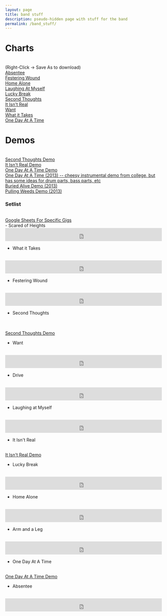 ```yaml
---
layout: page
title: band stuff
description: pseudo-hidden page with stuff for the band
permalink: /band_stuff/
---
```

# Charts

<br>
(Right-Click -> Save As to download)
<br>
<a href="charts/absentee.pdf">Absentee</a>
<br>
<a href="charts/festering_wound.pdf">Festering Wound</a>
<br>
<a href="charts/home_alone.pdf">Home Alone</a>
<br>
<a href="charts/laughing_at_myself.pdf">Laughing At Myself</a>
<br>
<a href="charts/lucky_break.pdf">Lucky Break</a>
<br>
<a href="charts/second_thoughts.pdf">Second Thoughts</a>
<br>
<a href="charts/it_isnt_real.pdf">It Isn't Real</a>
<br>
<a href="charts/want.pdf">Want</a>
<br>
<a href="charts/what_it_takes.pdf">What it Takes</a>
<br>
<a href="charts/one-day-at-a-time-chart.pdf">One Day At A Time</a>
<br>

# Demos

<br>
<a href="demos/second_thoughts_demo.mp3">Second Thoughts Demo</a>
<br>
<a href="demos/it_isnt_real.mp3">It Isn't Real Demo</a>
<br>
<a href="demos/one-day-at-a-time.mp3">One Day At A Time Demo</a>
<br>
<a href="demos/one-day-at-a-time-cheesy-instrumental-demo-from-college.mp3">One Day At A Time (2013) -- cheesy instrumental demo from college, but has some ideas for drum parts, bass parts, etc</a>
<br>
<a href="demos/buried alive demo.mp3">Buried Alive Demo (2013)</a>
<br>
<a href="demos/pulling weeds demo.mp3">Pulling Weeds Demo (2013)</a>

### Setlist 

<br>
<a href="https://docs.google.com/spreadsheets/d/1vU8aDYeAyw2ip9CdTubh3pygxsnR29IUSjm3mdH_RS0/edit?usp=sharing">Google Sheets For Specific Gigs</a>
<br>
- Scared of Heights
<br>
<iframe style="border: 0; width: 100%; height: 42px;" src="https://bandcamp.com/EmbeddedPlayer/album=75804434/size=small/bgcol=333333/linkcol=0f91ff/track=2283032254/transparent=true/" seamless><a href="https://jackcampbell.bandcamp.com/album/jack-campbell">Jack Campbell by Jack Campbell</a></iframe>

- What it Takes
<br>
<iframe style="border: 0; width: 100%; height: 42px;" src="https://bandcamp.com/EmbeddedPlayer/album=3226369140/size=small/bgcol=333333/linkcol=0f91ff/track=1544172260/transparent=true/" seamless><a href="https://jackcampbell.bandcamp.com/album/absentee">Absentee by Jack Campbell</a></iframe>

- Festering Wound
<br>
<iframe style="border: 0; width: 100%; height: 42px;" src="https://bandcamp.com/EmbeddedPlayer/album=3033148406/size=small/bgcol=333333/linkcol=0f91ff/track=961217851/transparent=true/" seamless><a href="https://jackcampbell.bandcamp.com/album/lucky-break">Lucky Break by Jack Campbell</a></iframe>

- Second Thoughts
<br>
<br>
<a href="demos/second_thoughts_demo.mp3">Second Thoughts Demo</a>

- Want
<br>
<iframe style="border: 0; width: 100%; height: 42px;" src="https://bandcamp.com/EmbeddedPlayer/album=75804434/size=small/bgcol=333333/linkcol=0687f5/track=4200499227/transparent=true/" seamless><a href="https://jackcampbell.bandcamp.com/album/jack-campbell">Jack Campbell by Jack Campbell</a></iframe>

- Drive
<br>
<iframe style="border: 0; width: 100%; height: 42px;" src="https://bandcamp.com/EmbeddedPlayer/album=75804434/size=small/bgcol=333333/linkcol=0f91ff/track=4209249963/transparent=true/" seamless><a href="https://jackcampbell.bandcamp.com/album/jack-campbell">Jack Campbell by Jack Campbell</a></iframe>

- Laughing at Myself
<br>
<iframe style="border: 0; width: 100%; height: 42px;" src="https://bandcamp.com/EmbeddedPlayer/album=3033148406/size=small/bgcol=333333/linkcol=0687f5/track=1643200919/transparent=true/" seamless><a href="https://jackcampbell.bandcamp.com/album/lucky-break">Lucky Break by Jack Campbell</a></iframe>

- It Isn't Real
<br>
<a href="demos/it_isnt_real.mp3">It Isn't Real Demo</a>

- Lucky Break
<br>
<iframe style="border: 0; width: 100%; height: 42px;" src="https://bandcamp.com/EmbeddedPlayer/album=3033148406/size=small/bgcol=333333/linkcol=0687f5/track=659156229/transparent=true/" seamless><a href="https://jackcampbell.bandcamp.com/album/lucky-break">Lucky Break by Jack Campbell</a></iframe>

- Home Alone
<br>
<iframe style="border: 0; width: 100%; height: 42px;" src="https://bandcamp.com/EmbeddedPlayer/album=3033148406/size=small/bgcol=333333/linkcol=0f91ff/track=1267972607/transparent=true/" seamless><a href="https://jackcampbell.bandcamp.com/album/lucky-break">Lucky Break by Jack Campbell</a></iframe>

- Arm and a Leg
<br>
<iframe style="border: 0; width: 100%; height: 42px;" src="https://bandcamp.com/EmbeddedPlayer/album=75804434/size=small/bgcol=333333/linkcol=0f91ff/track=2745288164/transparent=true/" seamless><a href="https://jackcampbell.bandcamp.com/album/jack-campbell">Jack Campbell by Jack Campbell</a></iframe>


- One Day At A Time
<br>
<a href="demos/one-day-at-a-time.mp3">One Day At A Time Demo</a>

- Absentee
<br>
<iframe style="border: 0; width: 100%; height: 42px;" src="https://bandcamp.com/EmbeddedPlayer/album=3226369140/size=small/bgcol=333333/linkcol=0f91ff/track=4133943999/transparent=true/" seamless><a href="https://jackcampbell.bandcamp.com/album/absentee">Absentee by Jack Campbell</a></iframe>
